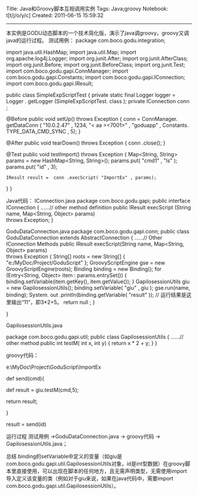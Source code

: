 Title: Java和Groovy脚本互相调用实例
Tags: Java;groovy
Notebook: t[t/j/o/y/c]
Created: 2011-06-15 15:59:32

------

本实例是GODU动态脚本的一个技术简化版，演示了java调groovy，groovy又调java的运行过程。 测试用例：  package  com.boco.godu.integration; 

 import  java.util.HashMap; 
 import  java.util.Map; 
 import  org.apache.log4j.Logger; 
 import  org.junit.After; 
 import  org.junit.AfterClass; 
 import  org.junit.Before; 
 import  org.junit.BeforeClass; 
 import  org.junit.Test; 
 import  com.boco.godu.gapi.ConnManager; 
 import  com.boco.godu.gapi.Constants; 
 import  com.boco.godu.gapi.IConnection; 
 import  com.boco.godu.gapi.IResult; 

 public  class  SimpleExpScriptTest { 
    private  static  final  Logger  logger  = Logger 
     . getLogger (SimpleExpScriptTest.  class  ); 
    private  IConnection  conn ; 
 
   @Before 
    public  void  setUp()  throws  Exception { 
     conn  = ConnManager. getDataConn ( "10.0.2.47" , 1234, 
       "< aa ><7001><administrator><autocmd>" ,  "goduapp" , 
      Constants.  TYPE_DATA_CMD_SYNC  , 5); 
  } 

   @After 
    public  void  tearDown()  throws  Exception { 
     conn .close(); 
  } 
 
   @Test 
    public  void  testImport()  throws  Exception { 
    Map<String, String> params =  new  HashMap<String, String>(); 
    params.put(  "cmd1" ,  "ls" ); 
    params.put(  "id" , 3); 

    IResult result =  conn .execScript( "ImportEx" , params); 
  } 
 } 

 
 Java代码： 
IConnection.java
 package  com.boco.godu.gapi; 
  public  interface  IConnection { 
   ......// other method definition 
     public  IResult execScript (String name, Map<String, Object> params)  
       throws  Exception; 
  } 



 

 
GoduDataConnection.java
  package  com.boco.godu.gapi.conn; 
  public  class  GoduDataConnection  extends  AbstractConnection { 
  ......// Other IConnection Methods 
     public  IResult execScript(String name, Map<String, Object> params)  
       throws  Exception { 
    String[] roots =  new  String[] {  "e:/MyDoc/Project/GoduScript"  }; 
    GroovyScriptEngine gse =  new  GroovyScriptEngine(roots); 
    Binding binding =  new  Binding(); 
     for  (Entry<String, Object> item : params.entrySet()) { 
     binding.setVariable(item.getKey(), item.getValue()); 
    } 
    GapiIosessionUtils giu =  new  GapiIosessionUtils(); 
    binding.setVariable(  "giu" , giu ); 
    gse.run(name, binding); 
    System.  out  .println(binding.getVariable(  "result" )); // 运行结果是这里输出“11”，即3*2+5。 
     return  null  ; 
   } 


  } 



 

GapiIosessionUtils.java

 
 package  com.boco.godu.gapi.util; 
  public  class  GapiIosessionUtils { 
  ......// other method 
    public  int  testM(  int  x,  int  y) { 
     return  x * 2 + y; 
   } 
 } 



 
 groovy代码： 
 

e:\MyDoc\Project\GoduScript\ImportEx

 

 def send(cmd){ 

 def result = giu.testM(cmd,5); 

 return result; 

 } 

 

 result = send(id) 

 

 
 运行过程 
测试用例 ->GoduDataConnection.java -> groovy代码 -> GapiIosessionUtils.java； 
 
 总结 
binding的setVariable中定义的变量（如giu是com.boco.godu.gapi.util.GapiIosessionUtils对象，id是int型数据）在groovy脚本里直接使用，可以出现在脚本的任何地方，且无需声明类型，无需使用import导入定义该变量的类（例如对于giu来说，如果在java代码中，需要import com.boco.godu.gapi.util.GapiIosessionUtils）。
